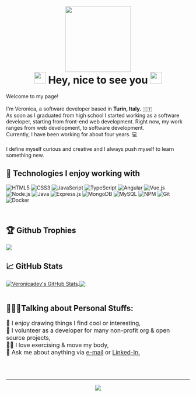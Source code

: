 <h1 align="center">
  <img  src="https://media.giphy.com/media/WUlplcMpOCEmTGBtBW/giphy.gif" width="180"><br>
<img src="https://raw.githubusercontent.com/blackcater/blackcater/main/images/Hi.gif" height="32" />
Hey, nice to see you
<img src="https://raw.githubusercontent.com/blackcater/blackcater/main/images/Hi.gif" height="32" />
</h1>


<p>Welcome to my page! </br></br> 
I'm Veronica, a software developer based in <strong>Turin, Italy.</strong> 🇮🇹<br>
As soon as I graduated from high school I started working as a software developer, starting from front-end web development.
Right now, my work ranges from web development, to software development.<br>
Currently, I have been working for about four years. 💻<br><br>
I define myself curious and creative and I always push myself to learn something new.

<br>
<h2> 🔧 Technologies I enjoy working with</h2>

![HTML5](https://img.shields.io/badge/-HTML5-000000?style=for-the-badge&logo=HTML5)
![CSS3](https://img.shields.io/badge/-CSS3-000000?style=for-the-badge&logo=CSS3&logoColor=1572B6)
![JavaScript](https://img.shields.io/badge/-JavaScript-000000?style=for-the-badge&logo=javascript)
![TypeScript](https://img.shields.io/badge/-TypeScript-000000?style=for-the-badge&logo=typescript&logoColor=007ACC)
![Angular](https://img.shields.io/badge/-Angular-000000?style=for-the-badge&logo=Angular&logoColor=DD0031)
![Vue.js](https://img.shields.io/badge/-Vue.js-000000?style=for-the-badge&logo=Vue.js&logoColor=4FC08D)
![Node.js](https://img.shields.io/badge/-Node.js-000000?style=for-the-badge&logo=Node.js&logoColor=339933)
![Java](https://img.shields.io/badge/-Java-000000?style=for-the-badge&logo=Java&logoColor=339933)
![Express.js](https://img.shields.io/badge/-Express.js-000000?style=for-the-badge&logo=Express.js&logoColor=76D04B)
![MongoDB](https://img.shields.io/badge/-MongoDB-000000?style=for-the-badge&logo=MongoDB&logoColor=47A248)
![MySQL](https://img.shields.io/badge/-MySQL-000000?style=for-the-badge&logo=MySQL&logoColor=47A248)
![NPM](https://img.shields.io/badge/-NPM-000000?style=for-the-badge&logo=NPM&logoColor=CB3837)
![Git](https://img.shields.io/badge/-Git-000000?style=for-the-badge&logo=Git&logoColor=F05032)
![Docker](https://img.shields.io/badge/-Docker-000000?style=for-the-badge&logo=Docker&logoColor=2496ED)


<br>
<h2>🏆 Github Trophies</h2>
<img src="https://github-profile-trophy.vercel.app/?username=veronicadev&theme=flat&no-frame=true&margin-w=30"/>

<h2>📈 GitHub Stats</h2>
<a href="https://github.com/veronicadev/veronicadev">
  <img align="center" src="https://github-readme-stats.vercel.app/api?username=veronicadev&show_icons=true&line_height=27&count_private=true&layout=compact&bg_color=30,e690c6,7063a5&title_color=fff&text_color=fff&hide=contribs" alt="Veronicadev's GitHub Stats" />
</a>
<a href="https://github.com/veronicadev/veronicadev">
  <img align="center" src="https://github-readme-stats.vercel.app/api/top-langs/?username=veronicadev&layout=compact&bg_color=30,e690c6,7063a5&title_color=fff&text_color=fff" />
</a>

<br/>
<br/>
<h2> 👨🏽‍💻Talking about Personal Stuffs:</h2>

<p style="font-size:16px">
🎨 I enjoy drawing things I find cool or interesting,<br>
🙌 I volunteer as a developer for many non-profit org & open source projects,<br>
🏋️‍♀️ I love exercising & move my body,<br>
💬 Ask me about anything via <a href="mailto:viarengoveronica@gmail.com">e-mail</a> or <a href="https://www.linkedin.com/in/veronica-viarengo/" target="_blank">Linked-In.</a><br>

</p>

<br>
<br>
<hr>
<p align="center">
  <a href="https://github.com/veronicadev/veronicadev">
  <img align="center" src="https://img.shields.io/badge/CREATED%20BY-veronicadev-lightgrey?style=for-the-badge" />
</a>

</p>
<br>
